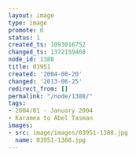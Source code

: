```yaml
---
layout: image
type: image
promote: 0
status: 1
created_ts: 1093016752
changed_ts: 1372159468
node_id: 1388
title: 03951
created: '2004-08-20'
changed: '2013-06-25'
redirect_from: []
permalink: "/node/1388/"
tags:
- 2004/01 - January 2004
- Karamea to Abel Tasman
images:
- src: image/images/03951-1388.jpg
  name: 03951-1388.jpg
---
```


